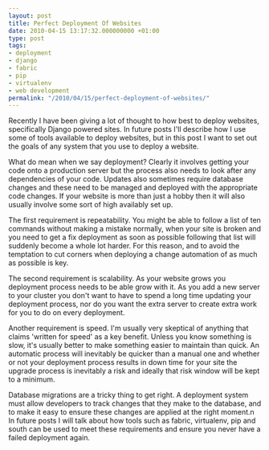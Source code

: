 ```yaml
---
layout: post
title: Perfect Deployment Of Websites
date: 2010-04-15 13:17:32.000000000 +01:00
type: post
tags:
- deployment
- django
- fabric
- pip
- virtualenv
- web development
permalink: "/2010/04/15/perfect-deployment-of-websites/"
---
```

Recently I have been giving a lot of thought to how best to deploy websites, specifically Django powered sites. In future posts I'll describe how I use some of tools available to deploy websites, but in this post I want to set out the goals of any system that you use to deploy a website.

What do mean when we say deployment? Clearly it involves getting your code onto a production server but the process also needs to look after any dependencies of your code. Updates also sometimes require database changes and these need to be managed and deployed with the appropriate code changes. If your website is more than just a hobby then it will also usually involve some sort of high availably set up.

The first requirement is repeatability. You might be able to follow a list of ten commands without making a mistake normally, when your site is broken and you need to get a fix deployment as soon as possible following that list will suddenly become a whole lot harder. For this reason, and to avoid the temptation to cut corners when deploying a change automation of as much as possible is key.

The second requirement is scalability. As your website grows you deployment process needs to be able grow with it. As you add a new server to your cluster you don't want to have to spend a long time updating your deployment process, nor do you want the extra server to create extra work for you to do on every deployment.

Another requirement is speed. I'm usually very skeptical of anything that claims 'written for speed' as a key benefit. Unless you know something is slow, it's usually better to make something easier to maintain than quick. An automatic process will inevitably be quicker than a manual one and whether or not your deployment process results in down time for your site the upgrade process is inevitably a risk and ideally that risk window will be kept to a minimum.

Database migrations are a tricky thing to get right. A deployment system must allow developers to track changes that they make to the database, and to make it easy to ensure these changes are applied at the right moment.n
In future posts I will talk about how tools such as fabric, virtualenv, pip and south can be used to meet these requirements and ensure you never have a failed deployment again.
